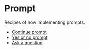 # Prompt

Recipes of how implementing prompts.

* [Continue prompt](continue.sh)
* [Yes or no prompt](yes-no.sh)
* [Ask a question](question.sh)
